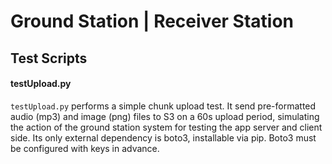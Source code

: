 # Ground Station | Receiver Station

## Test Scripts

#### testUpload.py

`testUpload.py` performs a simple chunk upload test. It send pre-formatted audio (mp3) and image (png) files to S3 on a 60s upload period, simulating the action of the ground station system for testing the app server and client side. Its only external dependency is boto3, installable via pip. Boto3 must be configured with keys in advance.